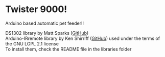 # Twister 9000!
Arduino based automatic pet feeder!!

DS1302 library by Matt Sparks ([GitHub](https://github.com/msparks/arduino-ds1302.git))  
Arduino-IRremote library by Ken Shirriff ([GitHub](https://github.com/z3t0/Arduino-IRremote.git)) used under the terms of the GNU LGPL 2.1 license  
To install them, check the README file in the libraries folder